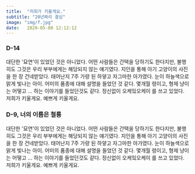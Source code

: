 ```yaml
---
title:  "저희가 키울게요."
subtitle: "20년짜리 결심"
image: "img/f.jpg"
date:   2020-05-08 12:12:12
---
```

### D-14
대단한 '묘연'이 있었던 것은 아니었다. 어떤 사람들은 간택을 당하기도 한다지만, 불행히도 그것은 우리 부부에게는 해당되지 않는 얘기였다. 지인을 통해 아기 고양이의 사진을 한 장 건네받았다. 태어난지 7주 가량 된 하얗고 자그마한 아가였다. 눈이 하늘색으로 맑게 빛나는 아이. 어미의 품종에 대해 설명을 들었던 것 같다. 몇개월 령이고, 형제 냥이는 어떻고 ... 하는 이야기를 들었던것도 같다. 정신없이 오케잌오케이 를 쓰고 있었다. 저희가 키울게요. 예쁘게 키울게요. 

### D-9, 너의 이름은 철룡
대단한 '묘연'이 있었던 것은 아니었다. 어떤 사람들은 간택을 당하기도 한다지만, 불행히도 그것은 우리 부부에게는 해당되지 않는 얘기였다. 지인을 통해 아기 고양이의 사진을 한 장 건네받았다. 태어난지 7주 가량 된 하얗고 자그마한 아가였다. 눈이 하늘색으로 맑게 빛나는 아이. 어미의 품종에 대해 설명을 들었던 것 같다. 몇개월 령이고, 형제 냥이는 어떻고 ... 하는 이야기를 들었던것도 같다. 정신없이 오케잌오케이 를 쓰고 있었다. 저희가 키울게요. 예쁘게 키울게요.